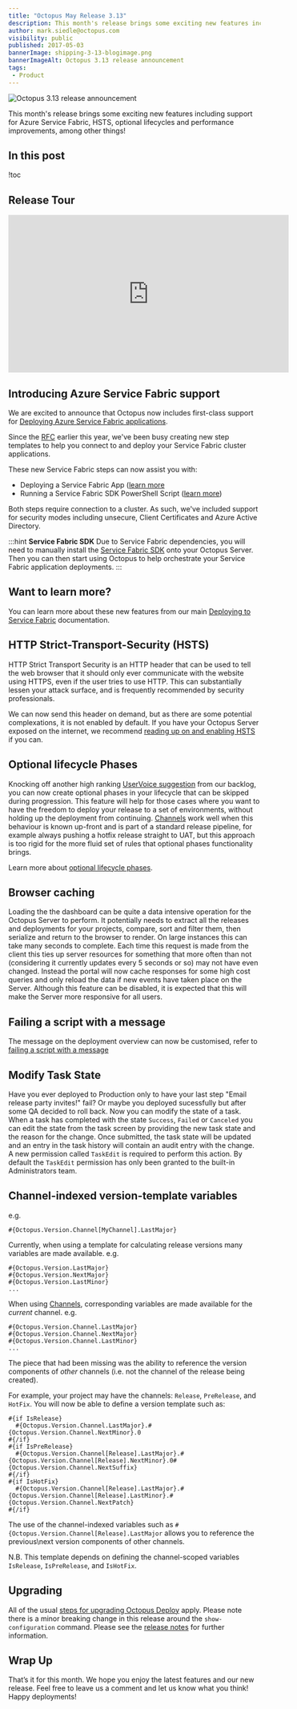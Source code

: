 ```yaml
---
title: "Octopus May Release 3.13"
description: This month's release brings some exciting new features including support for Azure Service Fabric, HSTS, optional lifecycles and performance improvements, among other things!
author: mark.siedle@octopus.com
visibility: public
published: 2017-05-03
bannerImage: shipping-3-13-blogimage.png
bannerImageAlt: Octopus 3.13 release announcement
tags:
 - Product
---
```


![Octopus 3.13 release announcement](shipping-3-13-blogimage.png)

This month's release brings some exciting new features including support for Azure Service Fabric, HSTS, optional lifecycles and performance improvements, among other things!

## In this post

!toc

## Release Tour

<iframe width="560" height="315" src="https://www.youtube.com/embed/LljoIA8wtHQ" frameborder="0" allowfullscreen></iframe>

## Introducing Azure Service Fabric support

We are excited to announce that Octopus now includes first-class support for [Deploying Azure Service Fabric applications](https://octopus.com/docs/deploying-applications/deploying-to-service-fabric).

Since the [RFC](https://octopus.com/blog/rfc-azure-service-fabric) earlier this year, we've been busy creating new step templates to help you connect to and deploy your Service Fabric cluster applications.

These new Service Fabric steps can now assist you with:

- Deploying a Service Fabric App ([learn more](https://octopus.com/docs/deployments/azure/service-fabric/deploying-a-package-to-a-service-fabric-cluster)
- Running a Service Fabric SDK PowerShell Script ([learn more](https://octopus.com/docs/deployments/custom-scripts/service-fabric-powershell-scripts))

Both steps require connection to a cluster. As such, we've included support for security modes including unsecure, Client Certificates and Azure Active Directory.

:::hint
**Service Fabric SDK**
Due to Service Fabric dependencies, you will need to manually install the [Service Fabric SDK](https://g.octopushq.com/ServiceFabricSdkDownload) onto your Octopus Server.  Then you can then start using Octopus to help orchestrate your Service Fabric application deployments.
:::

## Want to learn more?

You can learn more about these new features from our main [Deploying to Service Fabric](https://octopus.com/docs/deployments/azure/service-fabric) documentation. 

## HTTP Strict-Transport-Security (HSTS)

HTTP Strict Transport Security is an HTTP header that can be used to tell the web browser that it should only ever communicate with the website using HTTPS, even if the user tries to use HTTP. This can substantially lessen your attack surface, and is frequently recommended by security professionals. 

We can now send this header on demand, but as there are some potential complexations, it is not enabled by default. If you have your Octopus Server exposed on the internet, we recommend [reading up on and enabling HSTS](https://octopus.com/docs/how-to/expose-the-octopus-web-portal-over-https#HSTS) if you can.

## Optional lifecycle Phases

Knocking off another high ranking [UserVoice suggestion](https://octopusdeploy.uservoice.com/forums/170787-general/suggestions/8475958-lifecycle-optional-phase-or-optional-environment) from our backlog, you can now create optional phases in your lifecycle that can be skipped during progression. This feature will help for those cases where you want to have the freedom to deploy your release to a set of environments, without holding up the deployment from continuing. [Channels](https://octopus.com/docs/patterns/branching) work well when this behaviour is known up-front and is part of a standard release pipeline, for example always pushing a hotfix release straight to UAT, but this approach is too rigid for the more fluid set of rules that optional phases functionality brings.

Learn more about [optional lifecycle phases](https://octopus.com/docs/releases/lifecycles).

## Browser caching

Loading the the dashboard can be quite a data intensive operation for the Octopus Server to perform. It potentially needs to extract all the releases and deployments for your projects, compare, sort and filter them, then serialize and return to the browser to render. On large instances this can take many seconds to complete. Each time this request is made from the client this ties up server resources for something that more often than not (considering it currently updates every 5 seconds or so) may not have even changed. Instead the portal will now cache responses for some high cost queries and only reload the data if new events have taken place on the Server. Although this feature can be disabled, it is expected that this will make the Server more responsive for all users.

## Failing a script with a message

The message on the deployment overview can now be customised, refer to [failing a script with a message](https://octopus.com/docs/deploying-applications/custom-scripts#failing-a-script-with-a-message)

## Modify Task State

Have you ever deployed to Production only to have your last step "Email release party invites!" fail?  Or maybe you deployed sucessfully but after some QA decided to roll back. Now you can modify the state of a task.  When a task has completed with the state `Success`, `Failed` or `Canceled` you can edit the state from the task screen by providing the new task state and the reason for the change.  Once submitted, the task state will be updated and an entry in the task history will contain an audit entry with the change.  A new permission called `TaskEdit` is required to perform this action.  By default the `TaskEdit` permission has only been granted to the built-in Administrators team.

## Channel-indexed version-template variables

e.g.
```
#{Octopus.Version.Channel[MyChannel].LastMajor}
```

Currently, when using a template for calculating release versions many variables are made available. e.g. 

```
#{Octopus.Version.LastMajor}
#{Octopus.Version.NextMajor}
#{Octopus.Version.LastMinor}
...
``` 

When using [Channels](https://octopus.com/docs/releases/channels), corresponding variables are made available for the _current_ channel. e.g.

```
#{Octopus.Version.Channel.LastMajor}
#{Octopus.Version.Channel.NextMajor}
#{Octopus.Version.Channel.LastMinor}
...
``` 

The piece that had been missing was the ability to reference the version components of _other_ channels (i.e. not the channel of the release being created).

For example, your project may have the channels: `Release`, `PreRelease`, and `HotFix`. You will now be able to define a version template such as:

```
#{if IsRelease}
  #{Octopus.Version.Channel.LastMajor}.#{Octopus.Version.Channel.NextMinor}.0
#{/if}
#{if IsPreRelease}
  #{Octopus.Version.Channel[Release].LastMajor}.#{Octopus.Version.Channel[Release].NextMinor}.0#{Octopus.Version.Channel.NextSuffix}
#{/if}
#{if IsHotFix}
  #{Octopus.Version.Channel[Release].LastMajor}.#{Octopus.Version.Channel[Release].LastMinor}.#{Octopus.Version.Channel.NextPatch}
#{/if}
``` 

The use of the channel-indexed variables such as `#{Octopus.Version.Channel[Release].LastMajor` allows you to reference the previous\next version components of other channels.

N.B. This template depends on defining the channel-scoped variables `IsRelease`, `IsPreRelease`, and `IsHotFix`.  

## Upgrading

All of the usual [steps for upgrading Octopus Deploy](https://octopus.com/docs/administration/upgrading) apply. Please note there is a minor breaking change in this release around the `show-configuration` command. Please see the [release notes](https://octopus.com/downloads/compare?to=3.13.0) for further information.

## Wrap Up

That’s it for this month. We hope you enjoy the latest features and our new release. Feel free to leave us a comment and let us know what you think!  Happy deployments!
